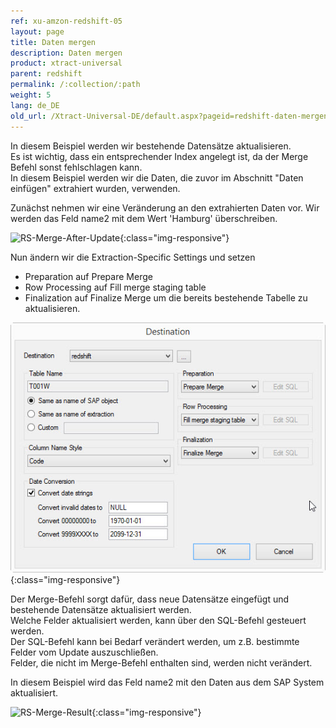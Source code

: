 ```yaml
---
ref: xu-amzon-redshift-05
layout: page
title: Daten mergen
description: Daten mergen
product: xtract-universal
parent: redshift
permalink: /:collection/:path
weight: 5
lang: de_DE
old_url: /Xtract-Universal-DE/default.aspx?pageid=redshift-daten-mergen
---
```


In diesem Beispiel werden wir bestehende Datensätze aktualisieren.<br>
Es ist wichtig, dass ein entsprechender Index angelegt ist, da der Merge Befehl sonst fehlschlagen kann.<br>
In diesem Beispiel werden wir die Daten, die zuvor im Abschnitt "Daten einfügen" extrahiert wurden, verwenden.

Zunächst nehmen wir eine Veränderung an den extrahierten Daten vor. Wir werden das Feld name2 mit dem Wert 'Hamburg' überschreiben.

![RS-Merge-After-Update](/img/content/RS-Merge-After-Update.png){:class="img-responsive"}

Nun ändern wir die Extraction-Specific Settings und setzen
- Preparation auf Prepare Merge
- Row Processing auf Fill merge staging table
- Finalization auf Finalize Merge
um die bereits bestehende Tabelle zu aktualisieren.

![XU_redshift_merge](/img/content/XU_redshift_merge.png){:class="img-responsive"}

Der Merge-Befehl sorgt dafür, dass neue Datensätze eingefügt und bestehende Datensätze aktualisiert werden.<br>
Welche Felder aktualisiert werden, kann über den SQL-Befehl gesteuert werden.<br>
Der SQL-Befehl kann bei Bedarf verändert werden, um z.B. bestimmte Felder vom Update auszuschließen.<br>
Felder, die nicht im Merge-Befehl enthalten sind, werden nicht verändert.

In diesem Beispiel wird das Feld name2 mit den Daten aus dem SAP System aktualisiert.

![RS-Merge-Result](/img/content/RS-Merge-Result.png){:class="img-responsive"}

